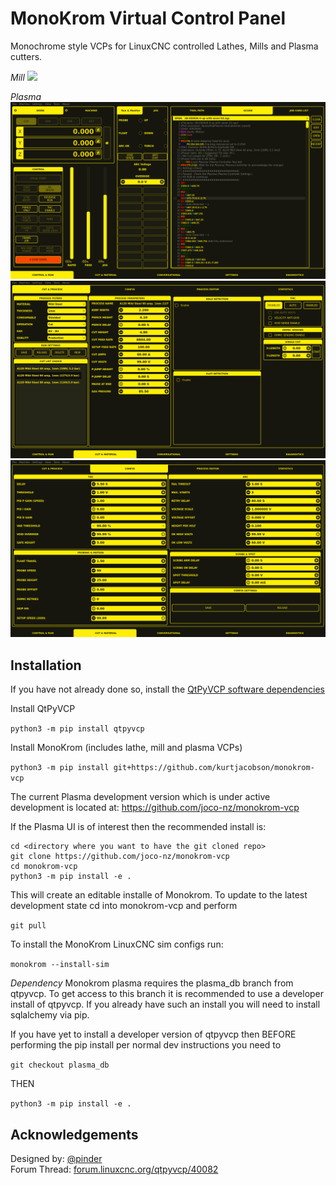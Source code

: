 # MonoKrom Virtual Control Panel

Monochrome style VCPs for LinuxCNC controlled Lathes, Mills and Plasma cutters.

*Mill*
![](docs/images/Web19201.png)


*Plasma*
![](docs/images/plasma/main.png)
![](docs/images/plasma/cut_material.png)
![](docs/images/plasma/cut_material_config.png)



## Installation

If you have not already done so, install the [QtPyVCP software dependencies](http://www.qtpyvcp.com/install/prerequisites.html#software-dependencies)

Install QtPyVCP

`python3 -m pip install qtpyvcp`

Install MonoKrom (includes lathe, mill and plasma VCPs)

`python3 -m pip install git+https://github.com/kurtjacobson/monokrom-vcp`


The current Plasma development version which is under active development is located at:
https://github.com/joco-nz/monokrom-vcp

If the Plasma UI is of interest then the recommended install is:

```
cd <directory where you want to have the git cloned repo>
git clone https://github.com/joco-nz/monokrom-vcp
cd monokrom-vcp
python3 -m pip install -e .
```


This will create an editable installe of Monokrom.  To update to the latest development state cd into monokrom-vcp and perform

`git pull`


To install the MonoKrom LinuxCNC sim configs run:

`monokrom --install-sim`


*Dependency*
Monokrom plasma requires the plasma_db branch from qtpyvcp.  To get access to this branch it is recommended to use a developer install of qtpyvcp. If you already have such an install you will need to install sqlalchemy via pip.

If you have yet to install a developer version of qtpyvcp then BEFORE performing the pip install per normal dev instructions you need to

`git checkout plasma_db`

THEN

`python3 -m pip install -e .`



## Acknowledgements

Designed by: [@pinder](https://forum.linuxcnc.org/cb-profile/pinder)  
Forum Thread: [forum.linuxcnc.org/qtpyvcp/40082](https://forum.linuxcnc.org/qtpyvcp/40082)

